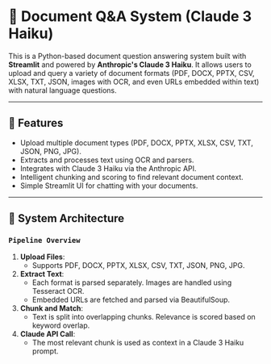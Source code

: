 # 📘 Document Q&A System (Claude 3 Haiku)

This is a Python-based document question answering system built with **Streamlit** and powered by **Anthropic's Claude 3 Haiku**. It allows users to upload and query a variety of document formats (PDF, DOCX, PPTX, CSV, XLSX, TXT, JSON, images with OCR, and even URLs embedded within text) with natural language questions.

---

## 🚀 Features

- Upload multiple document types (PDF, DOCX, PPTX, XLSX, CSV, TXT, JSON, PNG, JPG).
- Extracts and processes text using OCR and parsers.
- Integrates with Claude 3 Haiku via the Anthropic API.
- Intelligent chunking and scoring to find relevant document context.
- Simple Streamlit UI for chatting with your documents.

---

## 🧠 System Architecture

### `Pipeline Overview`

1. **Upload Files**:
   - Supports PDF, DOCX, PPTX, XLSX, CSV, TXT, JSON, PNG, JPG.
2. **Extract Text**:
   - Each format is parsed separately. Images are handled using Tesseract OCR.
   - Embedded URLs are fetched and parsed via BeautifulSoup.
3. **Chunk and Match**:
   - Text is split into overlapping chunks. Relevance is scored based on keyword overlap.
4. **Claude API Call**:
   - The most relevant chunk is used as context in a Claude 3 Haiku prompt.
